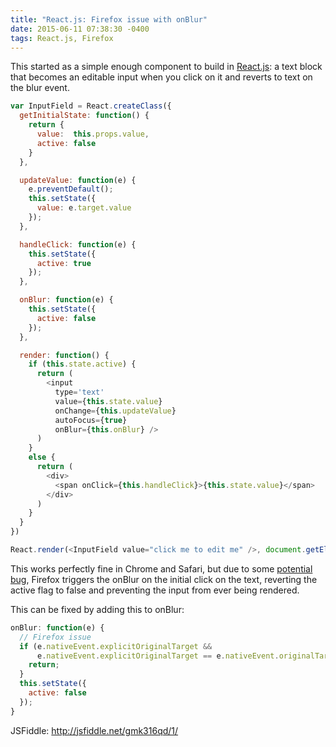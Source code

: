 ```yaml
---
title: "React.js: Firefox issue with onBlur"
date: 2015-06-11 07:38:30 -0400
tags: React.js, Firefox
---
```


This started as a simple enough component to build in [React.js](https://facebook.github.io/react/): a text block that becomes an editable input when you click on it and reverts to text on the blur event.

``` javascript
var InputField = React.createClass({
  getInitialState: function() {
    return {
      value:  this.props.value,
      active: false
    }
  },

  updateValue: function(e) {
    e.preventDefault();
    this.setState({
      value: e.target.value
    });
  },

  handleClick: function(e) {
    this.setState({
      active: true
    });
  },

  onBlur: function(e) {
    this.setState({
      active: false
    });
  },

  render: function() {
    if (this.state.active) {
      return (
        <input
          type='text'
          value={this.state.value}
          onChange={this.updateValue}
          autoFocus={true}
          onBlur={this.onBlur} />
      )
    }
    else {
      return (
        <div>
          <span onClick={this.handleClick}>{this.state.value}</span>
        </div>
      )
    }
  }
})

React.render(<InputField value="click me to edit me" />, document.getElementById('container'));

```

This works perfectly fine in Chrome and Safari, but due to some [potential bug](https://www.google.com/search?q=firefox+onblur+bug), Firefox triggers the onBlur on the initial click on the text, reverting the active flag to false and preventing the input from ever being rendered.

This can be fixed by adding this to onBlur:

``` javascript
onBlur: function(e) {
  // Firefox issue
  if (e.nativeEvent.explicitOriginalTarget &&
      e.nativeEvent.explicitOriginalTarget == e.nativeEvent.originalTarget) {
    return;
  }
  this.setState({
    active: false
  });
}
```

JSFiddle: http://jsfiddle.net/gmk316qd/1/
